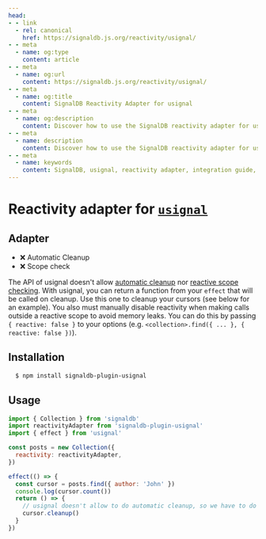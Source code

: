 ```yaml
---
head:
- - link
  - rel: canonical
    href: https://signaldb.js.org/reactivity/usignal/
- - meta
  - name: og:type
    content: article
- - meta
  - name: og:url
    content: https://signaldb.js.org/reactivity/usignal/
- - meta
  - name: og:title
    content: SignalDB Reactivity Adapter for usignal
- - meta
  - name: og:description
    content: Discover how to use the SignalDB reactivity adapter for usignal. This guide covers installation, usage, and important considerations like manual cleanup and reactivity scope handling.
- - meta
  - name: description
    content: Discover how to use the SignalDB reactivity adapter for usignal. This guide covers installation, usage, and important considerations like manual cleanup and reactivity scope handling.
- - meta
  - name: keywords
    content: SignalDB, usignal, reactivity adapter, integration guide, JavaScript, TypeScript, manual cleanup, reactivity scope, signaldb-plugin-usignal
---
```

# Reactivity adapter for [`usignal`](https://github.com/WebReflection/usignal)

## Adapter

* ❌ Automatic Cleanup
* ❌ Scope check

The API of usignal doesn't allow [automatic cleanup](/reactivity/other/#ondispose-callback-void-dependency-dependency) nor [reactive scope checking](/reactivity/other/#isinscope-dependency-dependency-boolean).
With usignal, you can return a function from your `effect` that will be called on cleanup. Use this one to cleanup your cursors (see below for an example).
You also must manually disable reactivity when making calls outside a reactive scope to avoid memory leaks. You can do this by passing `{ reactive: false }` to your options (e.g. `<collection>.find({ ... }, { reactive: false })`).

## Installation

```bash
  $ npm install signaldb-plugin-usignal
```

## Usage

```js
import { Collection } from 'signaldb'
import reactivityAdapter from 'signaldb-plugin-usignal'
import { effect } from 'usignal'

const posts = new Collection({
  reactivity: reactivityAdapter,
})

effect(() => {
  const cursor = posts.find({ author: 'John' })
  console.log(cursor.count())
  return () => {
    // usignal doesn't allow to do automatic cleanup, so we have to do it ourself
    cursor.cleanup()
  }
})
```
